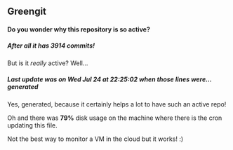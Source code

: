 ## Greengit

#### Do you wonder why this repository is so active?

##### After all it has 3914 commits!

But is it *really* active? Well...

##### Last update was on Wed Jul 24 at 22:25:02 when those lines were... generated

Yes, generated, because it certainly helps a lot to have such an active repo!

Oh and there was **79%** disk usage on the machine
where there is the cron updating this file.

Not the best way to monitor a VM in the cloud but it works! :)
